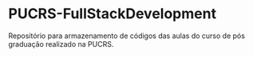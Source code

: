 # PUCRS-FullStackDevelopment
Repositório para armazenamento de códigos das aulas do curso de pós graduação realizado na PUCRS.
